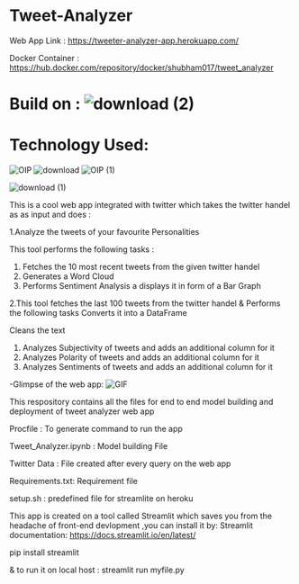 # Tweet-Analyzer

Web App Link : https://tweeter-analyzer-app.herokuapp.com/

Docker Container : https://hub.docker.com/repository/docker/shubham017/tweet_analyzer

# Build on  :  ![download (2)](https://user-images.githubusercontent.com/61824566/85455199-4d61fa80-b5bb-11ea-93e1-f9468a0bd1c2.jpg)

# Technology Used:

![OIP](https://user-images.githubusercontent.com/61824566/85453962-0aebee00-b5ba-11ea-83a5-e0d80286f5ea.jpg)       ![download](https://user-images.githubusercontent.com/61824566/85454285-6322f000-b5ba-11ea-8223-7544d32bf409.jpg)       ![OIP (1)](https://user-images.githubusercontent.com/61824566/85454332-71710c00-b5ba-11ea-884f-22def7bdabfb.jpg)

![download (1)](https://user-images.githubusercontent.com/61824566/85454579-b2692080-b5ba-11ea-8deb-bf474a879c4a.jpg)

This is a cool web app integrated with twitter which takes the twitter handel as as input and does :

1.Analyze the tweets of your favourite Personalities

This tool performs the following tasks :
1. Fetches the 10 most recent tweets from the given twitter handel
2. Generates a Word Cloud
3. Performs Sentiment Analysis a displays it in form of a Bar Graph

2.This tool fetches the last 100 tweets from the twitter handel & Performs the following tasks
Converts it into a DataFrame

Cleans the text
1. Analyzes Subjectivity of tweets and adds an additional column for it
2. Analyzes Polarity of tweets and adds an additional column for it
3. Analyzes Sentiments of tweets and adds an additional column for it


-Glimpse of the web app:
![GIF](readme_resources/Tweet_Analyzer.gif)

This respository contains all the files for end to end model building and deployment of tweet analyzer web app

Procfile : To generate command to run the app

Tweet_Analyzer.ipynb : Model building File

Twitter Data : File created after every query on the web app

Requirements.txt: Requirement file

setup.sh : predefined file for streamlite on heroku

This app is created on a tool called Streamlit which saves you from the headache of front-end devlopment ,you can install it by:
Streamlit documentation: https://docs.streamlit.io/en/latest/

pip install streamlit

& to run it on local host : streamlit run myfile.py

